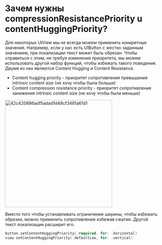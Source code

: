 # Зачем нужны compressionResistancePriority u contentHuggingPriority?

Для некоторых UIView мы не всегда можем применить конкретные значения. Например, если у нас есть UIButton с жестко заданным значением, при локализации текст может быть обрезан.
Чтобы справиться с этим, не требуя изменения приоритета, мы можем использовать другой набор функций, чтобы избежать такого поведения. Двумя из них являются Content Hugging и Content Resistance.

 - Content hugging priority - приоритет сопротивления превышения intrinsic content size (не хочу чтобы была больше)
 - Content compression resistance priority - приоритет сопротивления занижения intrinsic content size (не хочу чтобы была меньше)

<img width="354" alt="42c420886adf5adad1d49cf3481a61d1" src="https://github.com/DenDmitriev/iOS-Interview/assets/65191747/d50c7404-4b7e-4cf2-bbea-73ebbf272909">

Вместо того чтобы устанавливать ограничение ширины, чтобы избежать обрезки, можно применить сопротивление избежав сжатия. Другой текст локализации расширит его.

```swift
button.setContentHuggingPriority(.required, for: .horizontal)
view.setContentHuggingPriority(.defaultLow, for: .vertical)
```
